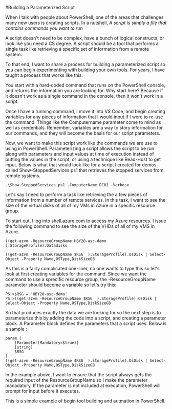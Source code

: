 #Building a Parameterized Script

When I talk with people about PowerShell, one of the areas that challenges many new users is creating scripts. In a nutshell,
*A script is simply a file that contains commands you want to run*

A script doesn't need to be complex, have a bunch of logical constructs, or look like you need a CS degree. A script should be a tool that performs a single task like retrieving a specific set of information from a remote system.

To that end, I want to share a process for building a parameterized script so you can begin experimenting with building your own tools. For years, I have taught a process that works like this:

You start with a hard-coded command that runs on the PowerShell console, and returns the information you are looking for. Why start here? Because if it doesn't work as a single command in the console, then it won't work in a script.

Once I have a running command, I move it into VS Code, and begin creating variables for any pieces of information that I would input if I were to re-use the command. Things like the Computername parameter come to mind as well as credentials. Remember, variables are a way to story information for our commands, and they will become the basis for our script parameters.

Now, we want to make this script work like the commands we are use to using in PowerShell. Parameterizing a script allows the script to be run along with parameters and input values at time of execution instead of putting the values in the script, or using a technique like Read-Host to get input. Below is what that would look like for a script I created for demos called Show-StoppedServices.ps1 that retrieves the stopped services from remote systems.

```
.\Show-StoppedServices.ps1 -ComputerName DC01 -Verbose

```
Let's say I need to perform a task like retrieving the a few pieces of information from a number of remote services. In this task, I want to see the size of the virtual disks of all of my VMs in Azure in a specific resource group. 

To start out, I log into shell.azure.com to access my Azure resources. I issue the following command to see the size of the VHDs of all of my VMS in Azure.
```
((get-azvm -ResourceGroupName HBY20-asc-demo  ).StorageProfile).Datadisks

((get-azvm -ResourceGroupName $RSG  ).StorageProfile).OsDisk | Select-Object -Property Name,OSType,DiskSizeGB

```
As this is a fairly complicated one-liner, no one wants to type this so let's look at first creating variables for the command. Since we want the command to use a sprecific resource group, the -ResourceGroupName parameter should become a variable so let's try this:
```
PS >$RSG = 'HBY20-asc-demo'
PS >((get-azvm -ResourceGroupName $RSG  ).StorageProfile).OsDisk | Select-Object -Property Name,OSType,DiskSizeGB
```
So that produces exactly the data we are looking for so the next step is to parameterize this by adding the code into a script, and creating a parameter block. A Parameter block defines the parameters that a script uses. Below is a sample :
```
param (
    [Parameter(Mandatory=$true)]
    [string]
    $RSG                
)
((get-azvm -ResourceGroupName $RSG  ).StorageProfile).OsDisk | Select-Object -Property Name,OSType,DiskSizeGB
```
In the example above, I want to ensure that the script always gets the required input of the ResourceGroupName so I make the parameter manadatory. If the parameter is not included at execution, PowerShell will prompt for input before it executes.

This is a simple example of begin tool building and autmation in PowerShell.